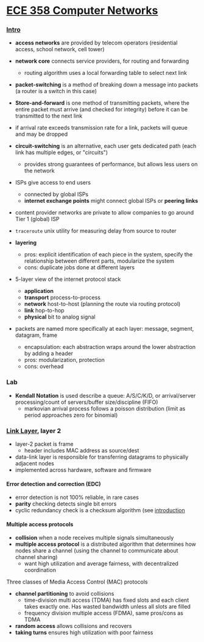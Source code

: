 # [ECE 358 Computer Networks](https://learn.uwaterloo.ca/d2l/le/content/463410/viewContent/2545984/View)
### [Intro](https://learn.uwaterloo.ca/d2l/le/content/463410/viewContent/2545984/View)
- **access networks** are provided by telecom operators (residential access, school network, cell tower)
- **network core** connects service providers, for routing and forwarding
  - routing algorithm uses a local forwarding table to select next link
- **packet-switching** is a method of breaking down a message into packets (a router is a switch in this case)
- **Store-and-forward** is one method of transmitting packets, where the entire packet must arrive (and checked for integrity) before it can be transmitted to the next link
- if arrival rate exceeds transmission rate for a link, packets will queue and may be dropped
- **circuit-switching** is an alternative, each user gets dedicated path (each link has multiple edges, or "circuits")
  - provides strong guarantees of performance, but allows less users on the network
- ISPs give access to end users
  - connected by global ISPs
  - **internet exchange points** might connect global ISPs or **peering links**
- content provider networks are private to allow companies to go around Tier 1 (global) ISP
- `traceroute` unix utility for measuring delay from source to router

- **layering**
  - pros: explicit identification of each piece in the system, specify the relationship between different parts, modularize the system
  - cons: duplicate jobs done at different layers
- 5-layer view of the internet protocol stack
  - **application**
  - **transport** process-to-process
  - **network** host-to-host (planning the route via routing protocol)
  - **link** hop-to-hop
  - **physical** bit to analog signal
- packets are named more specifically at each layer: message, segment, datagram, frame
  - encapsulation: each abstraction wraps around the lower abstraction by adding a header
  - pros: modularization, protection
  - cons: overhead

### Lab
- **Kendall Notation** is used describe a queue: A/S/C/K/D, or arrival/server processing/count of servers/buffer size/discipline (FIFO)
  - markovian arrival process follows a poisson distribution (limit as period approaches zero for binomial)
  
### [Link Layer](https://learn.uwaterloo.ca/d2l/le/content/463410/viewContent/2561713/View), layer 2
- layer-2 packet is frame
  - header includes MAC address as source/dest
- data-link layer is responsible for transferring datagrams to physically adjacent nodes
- implemented across hardware, software and firmware

#### Error detection and correction (EDC)
- error detection is not 100% reliable, in rare cases
- **parity** checking detects single bit errors
- cyclic redundancy check is a checksum algorithm (see [introduction](http://www.sunshine2k.de/articles/coding/crc/understanding_crc.html)

#### Multiple access protocols
- **collision** when a node receives multiple signals simultaneously
- **multiple access protocol** is a distributed algorithm that determines how nodes share a channel (using the channel to communicate about channel sharing)
  - want high utilization and average fairness, with decentralized coordination

Three classes of Media Access Control (MAC) protocols
- **channel partitioning** to avoid collisions
  - time-division multi access (TDMA) has fixed slots and each client takes exactly one. Has wasted bandwidth unless all slots are filled
  - frequency division multiple access (FDMA), same pros/cons as TDMA
- **random access** allows collisions and recovers
- **taking turns** ensures high utilization with poor fairness
